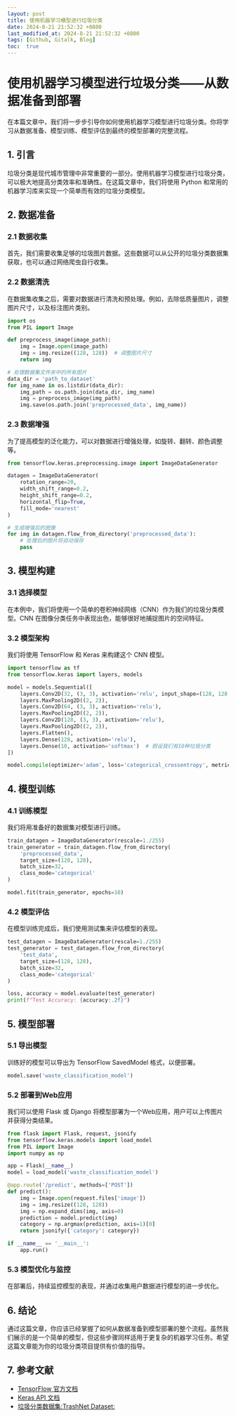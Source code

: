 ```yaml
---
layout: post
title: 使用机器学习模型进行垃圾分类
date: 2024-8-21 21:52:32 +0800
last_modified_at: 2024-8-21 21:52:32 +0800
tags: [Github, Gitalk, Blog]
toc:  true
---
```

# 使用机器学习模型进行垃圾分类——从数据准备到部署

在本篇文章中，我们将一步步引导你如何使用机器学习模型进行垃圾分类。你将学习从数据准备、模型训练、模型评估到最终的模型部署的完整流程。

## 1. 引言

垃圾分类是现代城市管理中非常重要的一部分。使用机器学习模型进行垃圾分类，可以极大地提高分类效率和准确性。在这篇文章中，我们将使用 Python 和常用的机器学习库来实现一个简单而有效的垃圾分类模型。

## 2. 数据准备

### 2.1 数据收集

首先，我们需要收集足够的垃圾图片数据。这些数据可以从公开的垃圾分类数据集获取，也可以通过网络爬虫自行收集。

### 2.2 数据清洗

在数据集收集之后，需要对数据进行清洗和预处理。例如，去除低质量图片，调整图片尺寸，以及标注图片类别。

```python
import os
from PIL import Image

def preprocess_image(image_path):
    img = Image.open(image_path)
    img = img.resize((128, 128))  # 调整图片尺寸
    return img

# 处理数据集文件夹中的所有图片
data_dir = 'path_to_dataset'
for img_name in os.listdir(data_dir):
    img_path = os.path.join(data_dir, img_name)
    img = preprocess_image(img_path)
    img.save(os.path.join('preprocessed_data', img_name))
````

### 2.3 数据增强
为了提高模型的泛化能力，可以对数据进行增强处理，如旋转、翻转、颜色调整等。

````python
from tensorflow.keras.preprocessing.image import ImageDataGenerator

datagen = ImageDataGenerator(
    rotation_range=20,
    width_shift_range=0.2,
    height_shift_range=0.2,
    horizontal_flip=True,
    fill_mode='nearest'
)

# 生成增强后的图像
for img in datagen.flow_from_directory('preprocessed_data'):
    # 处理后的图片将自动保存
    pass
````

## 3. 模型构建

### 3.1 选择模型
在本例中，我们将使用一个简单的卷积神经网络（CNN）作为我们的垃圾分类模型。CNN 在图像分类任务中表现出色，能够很好地捕捉图片的空间特征。

### 3.2 模型架构
我们将使用 TensorFlow 和 Keras 来构建这个 CNN 模型。

````python
import tensorflow as tf
from tensorflow.keras import layers, models

model = models.Sequential([
    layers.Conv2D(32, (3, 3), activation='relu', input_shape=(128, 128, 3)),
    layers.MaxPooling2D((2, 2)),
    layers.Conv2D(64, (3, 3), activation='relu'),
    layers.MaxPooling2D((2, 2)),
    layers.Conv2D(128, (3, 3), activation='relu'),
    layers.MaxPooling2D((2, 2)),
    layers.Flatten(),
    layers.Dense(128, activation='relu'),
    layers.Dense(10, activation='softmax')  # 假设我们有10种垃圾分类
])

model.compile(optimizer='adam', loss='categorical_crossentropy', metrics=['accuracy'])
````

## 4. 模型训练

### 4.1 训练模型
我们将用准备好的数据集对模型进行训练。

```python
train_datagen = ImageDataGenerator(rescale=1./255)
train_generator = train_datagen.flow_from_directory(
    'preprocessed_data',
    target_size=(128, 128),
    batch_size=32,
    class_mode='categorical'
)

model.fit(train_generator, epochs=10)
```

### 4.2 模型评估

在模型训练完成后，我们使用测试集来评估模型的表现。

```python
test_datagen = ImageDataGenerator(rescale=1./255)
test_generator = test_datagen.flow_from_directory(
    'test_data',
    target_size=(128, 128),
    batch_size=32,
    class_mode='categorical'
)

loss, accuracy = model.evaluate(test_generator)
print(f"Test Accuracy: {accuracy:.2f}")

```

## 5. 模型部署

### 5.1 导出模型
训练好的模型可以导出为 TensorFlow SavedModel 格式，以便部署。

```python
model.save('waste_classification_model')
```

### 5.2 部署到Web应用
我们可以使用 Flask 或 Django 将模型部署为一个Web应用，用户可以上传图片并获得分类结果。

```python
from flask import Flask, request, jsonify
from tensorflow.keras.models import load_model
from PIL import Image
import numpy as np

app = Flask(__name__)
model = load_model('waste_classification_model')

@app.route('/predict', methods=['POST'])
def predict():
    img = Image.open(request.files['image'])
    img = img.resize((128, 128))
    img = np.expand_dims(img, axis=0)
    prediction = model.predict(img)
    category = np.argmax(prediction, axis=1)[0]
    return jsonify({'category': category})

if __name__ == '__main__':
    app.run()
```

### 5.3 模型优化与监控
在部署后，持续监控模型的表现，并通过收集用户数据进行模型的进一步优化。

## 6. 结论
通过这篇文章，你应该已经掌握了如何从数据准备到模型部署的整个流程。虽然我们展示的是一个简单的模型，但这些步骤同样适用于更复杂的机器学习任务。希望这篇文章能为你的垃圾分类项目提供有价值的指导。

## 7. 参考文献

- [TensorFlow 官方文档](https://www.tensorflow.org/)
- [Keras API 文档](https://keras.io/)
- [垃圾分类数据集:TrashNet Dataset:](https://github.com/garythung/trashnet)
